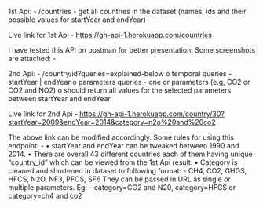 1st Api: - /countries - get all countries in the dataset (names, ids and their possible values for startYear and endYear)

  Live link for 1st Api - https://gh-api-1.herokuapp.com/countries

  I have tested this API on postman for better presentation. Some screenshots are attached: -
 
 

2nd Api: - /country/id?queries=explained-below
    o	temporal queries - startYear | endYear
    o	parameters queries - one or parameters (e.g, CO2 or CO2 and NO2)
    o	should return all values for the selected parameters between startYear and endYear
    
  Live link for 2nd Api - https://gh-api-1.herokuapp.com/country/30?startYear=2009&endYear=2014&category=n2o%20and%20co2
  
  The above link can be modified accordingly. Some rules for using this endpoint: -
    •	startYear and endYear can be tweaked between 1990 and 2014.
    •	There are overall 43 different countries each of them having unique “country_id” which can be viewed from the 1st Api result.
    •	Category is cleaned and shortened in dataset to following format: -
        CH4, CO2, GHGS, HFCS, N2O, NF3, PFCS, SF6
        They can be passed in URL as single or multiple parameters.
        Eg: - category=CO2 and N20,
                 category=HFCS or
                 category=ch4 and co2
